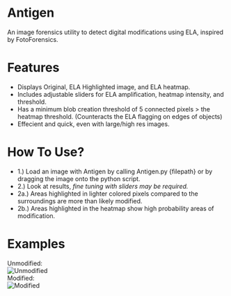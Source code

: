 # Antigen
An image forensics utility to detect digital modifications using ELA, inspired by FotoForensics.

# Features
- Displays Original, ELA Highlighted image, and ELA heatmap.
- Includes adjustable sliders for ELA amplification, heatmap intensity, and threshold.
- Has a minimum blob creation threshold of 5 connected pixels > the heatmap threshold. (Counteracts the ELA flagging on edges of objects)
- Effecient and quick, even with large/high res images.

# How To Use?
- 1.) Load an image with Antigen by calling Antigen.py {filepath} or by dragging the image onto the python script.
- 2.) Look at results, *fine tuning with sliders may be required.*
-   2a.) Areas highlighted in lighter colored pixels compared to the surroundings are more than likely modified.
-   2b.) Areas highlighted in the heatmap show high probability areas of modification.

# Examples
Unmodified:  
![Unmodified](https://i.ibb.co/TKS46Ts/Unmodified.png)  
Modified:  
![Modified](https://i.ibb.co/JzNfJQX/Modified.png)
